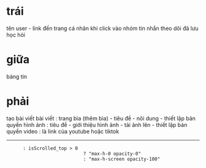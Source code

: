 # trái

tên user - link đến trang cá nhân khi click vào 
nhóm
tin nhắn
theo dõi
đã lưu
học hỏi



# giữa

bảng tin


# phải

tạo bài viết
    bài viết : trang bìa (thêm bìa) - tiêu đề - nôi dung - thiết lập bản quyền
    hình ảnh : tiêu đề - giới thiệu hình ảnh - tải ảnh lên - thiết lập bản quyền
    video : là link của youtube hoặc tiktok




--------------------------------------

          : isScrolled_top > 0
                                ? "max-h-0 opacity-0"
                                : "max-h-screen opacity-100"